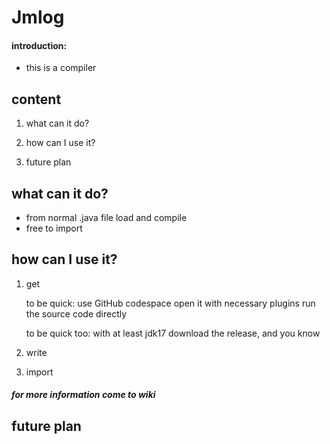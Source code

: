 # Jmlog

#### introduction:

* this is a compiler

## content

1. what can it do?

2. how can I use it?

3. future plan

## what can it do?

* from normal .java file load and compile
* free to import

## how can I use it?

1. get

   to be quick: use GitHub codespace open it with necessary plugins run the source code directly

   to be quick too: with at least jdk17 download the release, and you know
2. write
3. import

##### for more information come to wiki

## future plan




